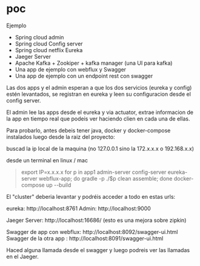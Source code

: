 # poc

Ejemplo 

-  Spring cloud admin   
-  Spring cloud Config server
-  Spring cloud netflix Eureka
-  Jaeger Server
-  Apache Kafka + Zookiper + kafka manager (una UI para kafka)
-  Una app de ejemplo con webflux  y Swagger
-  Una app de ejemplo con un endpoint rest con swagger

Las dos apps y el admin esperan a que los dos servicios (eureka y config) estén levantados, se registran en eureka y leen su configuracion desde el config server.

El admin lee las apps desde el eureka y via actuator, extrae informacion de la app en tiempo real que podeis ver haciendo clien en cada una de ellas.


Para probarlo, antes debeis tener java, docker y docker-compose instalados luego desde la raiz del proyecto:


buscad la ip local de la maquina (no 127.0.0.1 sino la 172.x.x.x o 192.168.x.x)


desde un terminal en linux / mac

> export IP=x.x.x.x
> for p in app1 admin-server config-server eureka-server webflux-app; do gradle -p  ./$p clean assemble;  done
> docker-compose up --build

El "cluster" deberia levantar y podréis acceder a todo en estas urls:

eureka: 		http://localhost:8761
Admin:  		http://localhost:9000

Jaeger Server: http://localhost:16686/   (esto es una mejora sobre zipkin)

Swagger de app con webflux: http://localhost:8092/swagger-ui.html
Swagger de la otra app    : http://localhost:8091/swagger-ui.html

Haced alguna llamada desde el swagger y luego podreis ver las llamadas en el Jaeger.